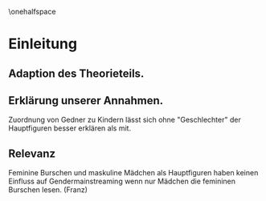 
\onehalfspace

Einleitung
==========

## Adaption des Theorieteils.
  

## Erklärung unserer Annahmen.

  Zuordnung von Gedner zu Kindern lässt sich ohne "Geschlechter" der Hauptfiguren besser erklären als mit.

## Relevanz

  Feminine Burschen und maskuline Mädchen als Hauptfiguren haben keinen Einfluss auf Gendermainstreaming wenn nur Mädchen die femininen Burschen lesen. (Franz)




